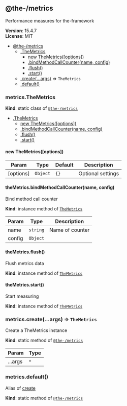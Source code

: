 <!--- Code generated by @the-/script-doc. DO NOT EDIT. -->

<a name="module_@the-/metrics"></a>

## @the-/metrics
Performance measures for the-framework

**Version**: 15.4.7  
**License**: MIT  

* [@the-/metrics](#module_@the-/metrics)
    * [.TheMetrics](#module_@the-/metrics.TheMetrics)
        * [new TheMetrics([options])](#new_module_@the-/metrics.TheMetrics_new)
        * [.bindMethodCallCounter(name, config)](#module_@the-/metrics.TheMetrics+bindMethodCallCounter)
        * [.flush()](#module_@the-/metrics.TheMetrics+flush)
        * [.start()](#module_@the-/metrics.TheMetrics+start)
    * [.create(...args)](#module_@the-/metrics.create) ⇒ <code>TheMetrics</code>
    * [.default()](#module_@the-/metrics.default)

<a name="module_@the-/metrics.TheMetrics"></a>

### metrics.TheMetrics
**Kind**: static class of [<code>@the-/metrics</code>](#module_@the-/metrics)  

* [.TheMetrics](#module_@the-/metrics.TheMetrics)
    * [new TheMetrics([options])](#new_module_@the-/metrics.TheMetrics_new)
    * [.bindMethodCallCounter(name, config)](#module_@the-/metrics.TheMetrics+bindMethodCallCounter)
    * [.flush()](#module_@the-/metrics.TheMetrics+flush)
    * [.start()](#module_@the-/metrics.TheMetrics+start)

<a name="new_module_@the-/metrics.TheMetrics_new"></a>

#### new TheMetrics([options])

| Param | Type | Default | Description |
| --- | --- | --- | --- |
| [options] | <code>Object</code> | <code>{}</code> | Optional settings |

<a name="module_@the-/metrics.TheMetrics+bindMethodCallCounter"></a>

#### theMetrics.bindMethodCallCounter(name, config)
Bind method call counter

**Kind**: instance method of [<code>TheMetrics</code>](#module_@the-/metrics.TheMetrics)  

| Param | Type | Description |
| --- | --- | --- |
| name | <code>string</code> | Name of counter |
| config | <code>Object</code> |  |

<a name="module_@the-/metrics.TheMetrics+flush"></a>

#### theMetrics.flush()
Flush metrics data

**Kind**: instance method of [<code>TheMetrics</code>](#module_@the-/metrics.TheMetrics)  
<a name="module_@the-/metrics.TheMetrics+start"></a>

#### theMetrics.start()
Start measuring

**Kind**: instance method of [<code>TheMetrics</code>](#module_@the-/metrics.TheMetrics)  
<a name="module_@the-/metrics.create"></a>

### metrics.create(...args) ⇒ <code>TheMetrics</code>
Create a TheMetrics instance

**Kind**: static method of [<code>@the-/metrics</code>](#module_@the-/metrics)  

| Param | Type |
| --- | --- |
| ...args | <code>\*</code> | 

<a name="module_@the-/metrics.default"></a>

### metrics.default()
Alias of [create](#module_@the-/metrics.create)

**Kind**: static method of [<code>@the-/metrics</code>](#module_@the-/metrics)  
